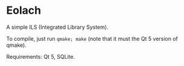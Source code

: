 Eolach
======

A simple ILS (Integrated Library System).

To compile, just run `qmake; make` (note that it must the Qt 5 version of qmake).

Requirements: Qt 5, SQLite.
